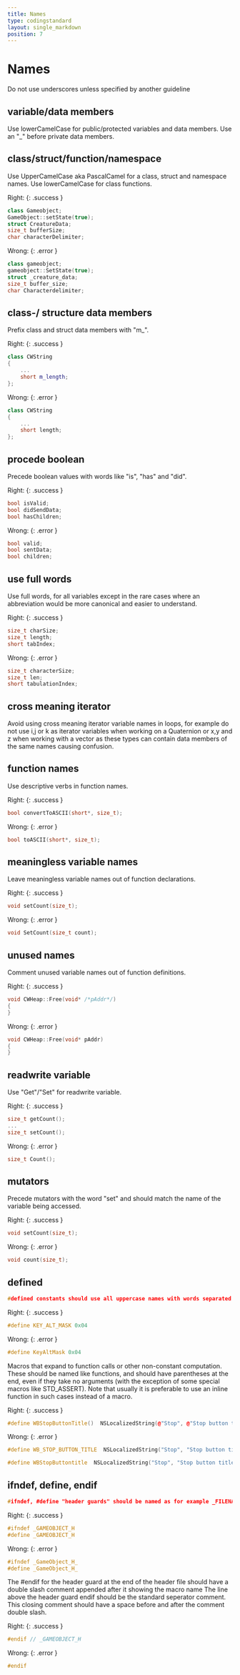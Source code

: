```yaml
---
title: Names
type: codingstandard
layout: single_markdown
position: 7
---
```

# Names

Do not use underscores unless specified by another guideline

## variable/data members

Use lowerCamelCase for public/protected variables and data members.
Use an "_" before private data members.

## class/struct/function/namespace

Use UpperCamelCase aka PascalCamel for a class, struct and namespace names.
Use lowerCamelCase for class functions.

Right:
{: .success }

```cpp
class Gameobject;
GameObject::setState(true);
struct CreatureData;
size_t bufferSize;
char characterDelimiter;
```

Wrong:
{: .error }

```cpp
class gameobject;
gameobject::SetState(true);
struct _creature_data;
size_t buffer_size;
char Characterdelimiter;
```

## class-/ structure data members

Prefix class and struct data members with "m_".

Right:
{: .success }

```cpp
class CWString
{
    ...
    short m_length;
};
```

Wrong:
{: .error }

```cpp
class CWString
{
    ...
    short length;
};
```

## procede boolean

Precede boolean values with words like "is", "has" and "did".

Right:
{: .success }

```cpp
bool isValid;
bool didSendData;
bool hasChildren;
```

Wrong:
{: .error }

```cpp
bool valid;
bool sentData;
bool children;
```

## use full words

Use full words, for all variables except in the rare cases where an abbreviation would be more canonical and easier to understand.

Right:
{: .success }

```cpp
size_t charSize;
size_t length;
short tabIndex;
```

Wrong:
{: .error }

```cpp
size_t characterSize;
size_t len;
short tabulationIndex;
```

## cross meaning iterator

Avoid using cross meaning iterator variable names in loops, for example do not use i,j or k as iterator variables when working on a Quaternion or x,y and z when working with a vector as these types can contain data members of the same names causing confusion.

## function names

Use descriptive verbs in function names.

Right:
{: .success }

```cpp
bool convertToASCII(short*, size_t);
```

Wrong:
{: .error }

```cpp
bool toASCII(short*, size_t);
```

## meaningless variable names

Leave meaningless variable names out of function declarations.

Right:
{: .success }

```cpp
void setCount(size_t);
```

Wrong:
{: .error }

```cpp
void SetCount(size_t count);
```

## unused names

Comment unused variable names out of function definitions.

Right:
{: .success }

```cpp
void CWHeap::Free(void* /*pAddr*/)
{
}
```

Wrong:
{: .error }

```cpp
void CWHeap::Free(void* pAddr)
{
}
```

## readwrite variable

Use "Get"/"Set" for readwrite variable.

Right:
{: .success }

```cpp
size_t getCount();
...
size_t setCount();
```

Wrong:
{: .error }

```cpp
size_t Count();
```

## mutators

Precede mutators with the word "set" and should match the name of the variable being accessed.

Right:
{: .success }

```cpp
void setCount(size_t);
```

Wrong:
{: .error }

```cpp
void count(size_t);
```

## defined

```cpp
#defined constants should use all uppercase names with words separated by underscores.
```

Right:
{: .success }

```cpp
#define KEY_ALT_MASK 0x04
```

Wrong:
{: .error }

```cpp
#define KeyAltMask 0x04
```

Macros that expand to function calls or other non-constant computation. These should be named like functions, and should have parentheses at the end, even if they take no arguments (with the exception of some special macros like STD_ASSERT). Note that usually it is preferable to use an inline function in such cases instead of a macro.

Right:
{: .success }

```cpp
#define WBStopButtonTitle()  NSLocalizedString(@"Stop", @"Stop button title")
```

Wrong:
{: .error }

```cpp
#define WB_STOP_BUTTON_TITLE  NSLocalizedString("Stop", "Stop button title")

#define WBStopButtontitle  NSLocalizedString("Stop", "Stop button title")
```

## ifndef, define, endif

```cpp
#ifndef, #define "header guards" should be named as for example _FILENAME replacing the '.' with a '_' and capitalizing the text.
```

Right:
{: .success }

```cpp
#ifndef _GAMEOBJECT_H
#define _GAMEOBJECT_H
```

Wrong:
{: .error }

```cpp
#ifndef _GameObject_H_
#define _GameObject_H_
```

The #endif for the header guard at the end of the header file should have a double slash comment appended after it showing the macro name
The line above the header guard endif should be the standard seperator comment.
This closing comment should have a space before and after the comment double slash.

Right:
{: .success }

```cpp
#endif // _GAMEOBJECT_H
```

Wrong:
{: .error }

```cpp
#endif
```
